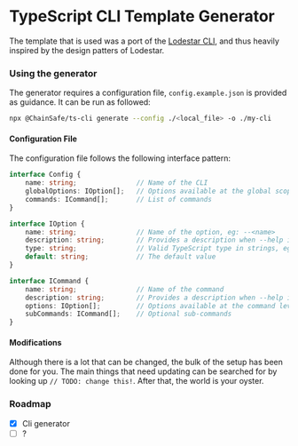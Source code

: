 # TypeScript CLI Template Generator

The template that is used was a port of the [Lodestar CLI](https://github.com/ChainSafe/lodestar/), and thus heavily inspired by the design patters of Lodestar.

### Using the generator
The generator requires a configuration file, `config.example.json` is provided as guidance. It can be run as followed:
```bash
npx @ChainSafe/ts-cli generate --config ./<local_file> -o ./my-cli
```

#### Configuration File
The configuration file follows the following interface pattern:
```TypeScript
interface Config {
    name: string;               // Name of the CLI
    globalOptions: IOption[];   // Options available at the global scope
    commands: ICommand[];       // List of commands
}

interface IOption {             
    name: string;               // Name of the option, eg: --<name>
    description: string;        // Provides a description when --help is used
    type: string;               // Valid TypeScript type in strings, eg: number
    default: string;            // The default value
}

interface ICommand {
    name: string;               // Name of the command
    description: string;        // Provides a description when --help is used
    options: IOption[];         // Options available at the command level
    subCommands: ICommand[];    // Optional sub-commands
}
```

#### Modifications
Although there is a lot that can be changed, the bulk of the setup has been done for you. The main things that need updating can be searched for by looking up `// TODO: change this!`. After that, the world is your oyster.

### Roadmap
- [x] Cli generator
- [ ] ?
